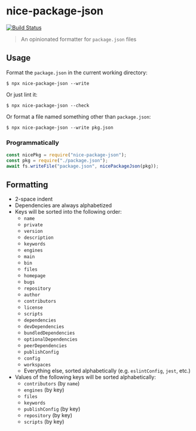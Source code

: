 # nice-package-json

[![Build Status](https://travis-ci.org/bentruyman/nice-package-json.svg?branch=develop)](https://travis-ci.org/bentruyman/nice-package-json)

> An opinionated formatter for `package.json` files

## Usage

Format the `package.json` in the current working directory:

```console
$ npx nice-package-json --write
```

Or just lint it:

```console
$ npx nice-package-json --check
```

Or format a file named something other than `package.json`:

```console
$ npx nice-package-json --write pkg.json
```

### Programmatically

```javascript
const nicePkg = require("nice-package-json");
const pkg = require("./package.json");
await fs.writeFile("package.json", nicePackageJson(pkg));
```

## Formatting

- 2-space indent
- Dependencies are always alphabetized
- Keys will be sorted into the following order:
  - `name`
  - `private`
  - `version`
  - `description`
  - `keywords`
  - `engines`
  - `main`
  - `bin`
  - `files`
  - `homepage`
  - `bugs`
  - `repository`
  - `author`
  - `contributors`
  - `license`
  - `scripts`
  - `dependencies`
  - `devDependencies`
  - `bundledDependencies`
  - `optionalDependencies`
  - `peerDependencies`
  - `publishConfig`
  - `config`
  - `workspaces`
  - Everything else, sorted alphabetically (e.g. `eslintConfig`, `jest`, etc.)
- Values of the following keys will be sorted alphabetically:
  - `contributors` (by `name`)
  - `engines` (by key)
  - `files`
  - `keywords`
  - `publishConfig` (by key)
  - `repository` (by key)
  - `scripts` (by key)
